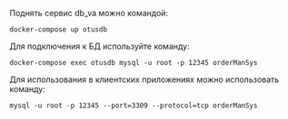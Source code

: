 Поднять сервис db_va можно командой:

`docker-compose up otusdb`

Для подключения к БД используйте команду:

`docker-compose exec otusdb mysql -u root -p 12345 orderManSys`

Для использования в клиентских приложениях можно использовать команду:

`mysql -u root -p 12345 --port=3309 --protocol=tcp orderManSys`